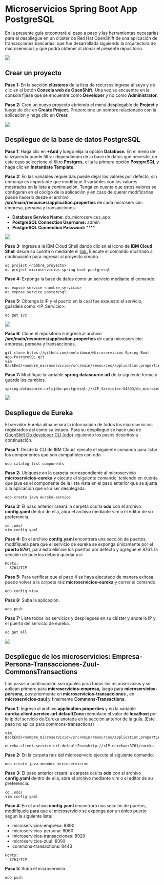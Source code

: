 # Microservicios Spring Boot App PostgreSQL

En la presente guía encontrará el paso a paso y las herramientas necesarias para el despliegue en un clúster de Red Hat OpenShift de una aplicación de transacciones bancarias, que fue desarrollada siguiendo la arquitectura de microservicios y que podrá obtener al clonar el presente repositorio.

![](https://user-images.githubusercontent.com/60897075/103002680-4f226180-44fd-11eb-974e-9ddad416156d.png)

## Crear un proyecto

**Paso 1:** En la sección **clústeres** de la lista de recursos ingrese al suyo y de clic en el botón **Consola web de OpenShift.** Una vez se encuentre en la consola fíjese que se encuentre como **Developer** y no como **Administrator.**

**Paso 2:** Cree un nuevo proyecto abriendo el menú desplegable de **Project** y luego de clic en **Create Project.** Proporcione un nombre relacionado con la aplicación y haga clic en **Crear.**

![](https://user-images.githubusercontent.com/60897075/103092116-35981d00-45c4-11eb-9710-e78ebcc434e9.gif)

## Despliegue de la base de datos PostgreSQL

**Paso 1:** Haga clic en **+Add** y luego elija la opción **Database.** En el menú de la izquierda puede filtrar dependiendo de la base de datos que necesite, en este caso seleccione el filtro **Postgres,** elija la primera opción **PostgreSQL** y haga clic en **Instantiate Template.**

**Paso 2:** En las variables requeridas puede dejar los valores por defecto, sin embargo es importante que modifique 3 variables con los valores mostrados en la lista a continuación. Tenga en cuenta que estos valores se configuran en el código de la aplicación y en caso de querer modificarlos puede hacerlo desde el archivo **/src/main/resources/application.properties** de cada microservicio: empresa, persona y transacciones.

*   **Database Service Name:** db\_microservices\_app
*   **PostgreSQL Connection Username:** admin
*   **PostgreSQL Connection Password:** \*\*\*\*

![](https://user-images.githubusercontent.com/60897075/103158986-f61f2b80-4791-11eb-9e32-ff73de7c2fd3.gif)

**Paso 3:** Ingrese a la IBM Cloud Shell dando clic en el icono de **IBM Cloud Shell** desde su cuenta o mediante el [link.](https://cloud.ibm.com/shell) Ejecute el comando mostrado a continuación para ingresar al proyecto creado.

```shell
oc project <nombre_proyecto>
oc project microservicios-spring-boot-postgresql
```

**Paso 4:** Exponga la base de datos como un servicio mediante el comando:

```shell
oc expose service <nombre_servicio>
oc expose service postgresql
```

**Paso 5:** Obtenga la IP y el puerto en la cual fue expuesto el servicio, guárdela como \<IP\_Servicio>:

```shell
oc get svc
```

![](https://user-images.githubusercontent.com/60897075/103159159-e7397880-4793-11eb-81b8-236b8c194053.gif)

**Paso 6:** Clone el repositorio e ingrese al archivo **/src/main/resources/application.properties** de cada microservicio: empresa, persona y transacciones. 

```shell
git clone https://github.com/emeloibmco/Microservicios-Spring-Boot-App-PostgreSQL.git
vim BackEnd/<nombre_microservicio>/src/main/resources/application.properties 
```

**Paso 7:** Modifique la variable **spring.datasource.url** de la siguiente forma y guarde los cambios.

```
spring.datasource.url=jdbc:postgresql://<IP_Servicio>:54593/db_microservices_app 
```

![](https://user-images.githubusercontent.com/60897075/103159233-f7058c80-4794-11eb-91be-02322a3e39dd.gif)

## **Despliegue de Eureka**

El servidor Eureka almacenará la información de todos los microservicios registrados así como su estado. Para su despliegue se hace uso de [OpenShift Do developer CLI (odo)](https://docs.openshift.com/container-platform/4.2/cli_reference/openshift_developer_cli/understanding-odo.html) siguiendo los pasos descritos a continuación. 

**Paso 1:** Desde la CLI de IBM Cloud  ejecute el siguiente comando para listar los componentes que son compatibles con odo.

```shell
odo catalog list components
```

**Paso 2:** Ubíquese en la carpeta correspondiente al microservicio **microservicios-eureka** y ejecute el siguiente comando, teniendo en cuenta que java es el componente de la lista vista en el paso anterior que se ajusta a la aplicación que va a ser desplegada.

```shell
odo create java eureka-service
```

**Paso 3:** El paso anterior creará la carpeta oculta **odo** con el archivo **config.yaml** dentro de ella, abra el archivo mediante vim o el editor de su preferencia.

```shell
cd .odo/
vim config.yaml
```

**Paso 4:** En el archivo **config.yaml** encontrará una sección de puertos, modifíquela para que el servicio de eureka se exponga únicamente por el **puerto 8761**, para esto elimine los puertos por defecto y agregue el 8761. la sección de puertos deberá quedar así:

```shell
Ports:
- 8761/TCP 
```

**Paso 5:** Para verificar que el paso 4 se haya ejecutado de manera exitosa puede volver a la carpeta raiz **microservicios-eureka** y correr el comando:

```shell
odo config view
```

**Paso 6:** Suba la aplicación.

```shell
odo push
```

**Paso 7:** Liste todos los servicios y despliegues en su clúster y anote la IP y el puerto del servicio de eureka.

```shell
oc get all
```

![](https://user-images.githubusercontent.com/60897075/103291795-8b9d0400-49ba-11eb-9cf5-c2b11a29179f.gif)

## Despliegue de los microservicios: Empresa-Persona-Transacciones-Zuul-CommonsTransactions

Los pasos a continuación son iguales para todos los microservicios y se aplican primero para **microservicios-empresa,** luego para **microservicios-persona,** posteriormente en **microservicios-transacciones** , en **microservicios-zuul** y finalmente **Commons-Transactions.**

**Paso 1:** Ingrese al archivo **application.properties** y en la variable **eureka.client.service-url.defaultZone** reemplace el valor de **localhost** por la ip del servicio de Eureka anotada en la sección anterior de la guía. (Este paso no aplica para commons-transactions)

```shell
vim BackEnd/<nombre_microservicio>/src/main/resources/application.properties
```

```
eureka.client.service-url.defaultZone=http://<IP_eureka>:8761/eureka
```

**Paso 2:** En la carpeta raíz del microservicio ejecute el siguiente comando:

```shell
odo create java <nombre_microservicio>
```

**Paso 3:** El paso anterior creará la carpeta oculta **odo** con el archivo **config.yaml** dentro de ella, abra el archivo mediante vim o el editor de su preferencia.

```shell
cd .odo/
vim config.yaml
```

**Paso 4:** En el archivo **config.yaml** encontrará una sección de puertos, modifíquela para que el microservicio se exponga por un único puerto según la siguiente lista:

*   microservicios-empresa: 8890
*   microservicios-persona: 8060
*   microservicios-transacciones: 8020
*   microservicios-zuul: 8090
*   commons-transactions: 8443

```shell
Ports:
- 8761/TCP 
```

**Paso 5:** Suba el microservicio.

```shell
odo push
```
